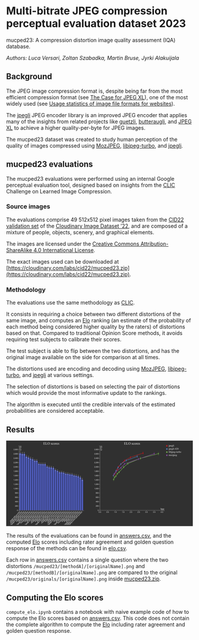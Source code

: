 # Multi-bitrate JPEG compression perceptual evaluation dataset 2023

mucped23: A compression distortion image quality assessment (IQA) database.

_Authors: Luca Versari, Zoltan Szabadka, Martin Bruse, Jyrki Alakuijala_

## Background

The JPEG image compression format is, despite being far from the most efficient
compression format (see [The Case for JPEG
XL](https://cloudinary.com/blog/the-case-for-jpeg-xl)), one of the most widely
used (see [Usage statistics of image file formats for
websites](https://w3techs.com/technologies/overview/image_format)).

The [jpegli](https://github.com/libjxl/libjxl/tree/main/lib/jpegli) JPEG encoder
library is an improved JPEG encoder that applies many of the insights from
related projects like [guetzli](https://github.com/google/guetzli),
[butteraugli](https://github.com/google/butteraugli), and [JPEG
XL](https://github.com/libjxl/libjxl) to achieve a higher quality-per-byte for
JPEG images.

The mucped23 dataset was created to study human perception of the quality of
images compressed using [MozJPEG](https://github.com/mozilla/mozjpeg),
[libjpeg-turbo](https://github.com/libjpeg-turbo/libjpeg-turbo), and
[jpegli](https://github.com/libjxl/libjxl/tree/main/lib/jpegli).

## mucped23 evaluations

The mucped23 evaluations were performed using an internal Google perceptual
evaluation tool, designed based on insights from the
[CLIC](https://www.compression.cc/) Challenge on Learned Image Compression.

### Source images

The evaluations comprise 49 512x512 pixel images taken from the [CID22
validation
set](https://cloudinary-marketing-res.cloudinary.com/raw/upload/v1682006242/CID22_validation_set.zip)
of the [Cloudinary Image Dataset ’22](https://cloudinary.com/labs/cid22), and
are composed of a mixture of people, objects, scenery, and graphical elements.

The images are licensed under the [Creative Commons Attribution-ShareAlike 4.0
International License](http://creativecommons.org/licenses/by-sa/4.0/).

The exact images used can be downloaded at
[https://cloudinary.com/labs/cid22/mucped23.zip](https://cloudinary.com/labs/cid22/mucped23.zip).

### Methodology

The evaluations use the same methodology as [CLIC](http://compression.cc/).

It consists in requiring a choice between two different distortions of the same
image, and computes an [Elo](https://en.wikipedia.org/wiki/Elo_rating_system)
ranking (an estimate of the probability of each method being considered higher
quality by the raters) of distortions based on that. Compared to traditional
Opinion Score methods, it avoids requiring test subjects to calibrate their
scores.

The test subject is able to flip between the two distortions, and has the
original image available on the side for comparison at all times.

The distortions used are encoding and decoding using
[MozJPEG](https://github.com/mozilla/mozjpeg),
[libjpeg-turbo](https://github.com/libjpeg-turbo/libjpeg-turbo), and
[jpegli](https://github.com/libjxl/libjxl/tree/main/lib/jpegli) at various
settings.

The selection of distortions is based on selecting the pair of distortions which
would provide the most informative update to the rankings.

The algorithm is executed until the credible intervals of the estimated
probabilities are considered acceptable.

## Results

![GitHub Image](jpegli_study_elo_plots.png)

The results of the evaluations can be found in [answers.csv](answers.csv), and
the computed [Elo](https://en.wikipedia.org/wiki/Elo_rating_system) scores
including rater agreement and golden question response of the methods can be
found in [elo.csv](elo.csv).

Each row in [answers.csv](answers.csv) contains a single question where the two
distortions `/mucped23/[methodA]/[originalName].png` and
`/mucped23/[methodB]/[originalName].png` are compared to the original
`/mucped23/originals/[originalName].png` inside
[mucped23.zip](https://cloudinary.com/labs/cid22/mucped23.zip).



## Computing the Elo scores

`compute_elo.ipynb` contains a notebook with naive example code of how to
compute the Elo scores based on [answers.csv](answers.csv). This code does not
contain the complete algorithm to compute the
[Elo](https://en.wikipedia.org/wiki/Elo_rating_system) including rater agreement
and golden question response.
